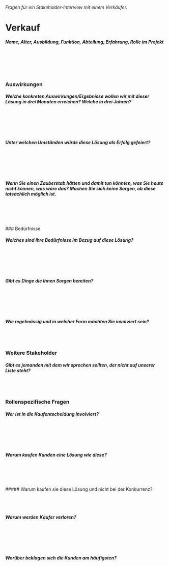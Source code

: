 ###### Fragen für ein Stakeholder-Interview mit einem Verkäufer.

# Verkauf 

##### Name, Alter, Ausbildung, Funktion, Abteilung, Erfahrung, Rolle im Projekt 
<br /> 
<br /> 
<br />
<br />


### Auswirkungen 

##### Welche konkreten Auswirkungen/Ergebnisse wollen wir mit dieser Lösung in drei Monaten erreichen? Welche in drei Jahren? 
<br /> 
<br /> 
<br />
<br />

##### Unter welchen Umständen würde diese Lösung als Erfolg gefeiert?  
<br /> 
<br /> 
<br />
<br />

##### Wenn Sie einen Zauberstab hätten und damit tun könnten, was Sie heute nicht können, was wäre das? Machen Sie sich keine Sorgen, ob diese tatsächlich möglich ist. 
<br /> 
<br /> 
<br />
<br />


<div style="page-break-after: always;"></div>
### Bedürfnisse 

##### Welches sind Ihre Bedürfnisse im Bezug auf diese Lösung? 
<br /> 
<br /> 
<br />
<br />

##### Gibt es Dinge die Ihnen Sorgen bereiten? 
<br /> 
<br /> 
<br />
<br />

##### Wie regelmässig und in welcher Form möchten Sie involviert sein? 
<br /> 
<br /> 


### Weitere Stakeholder 

##### Gibt es jemanden mit dem wir sprechen sollten, der nicht auf unserer Liste steht?
<br /> 
<br /> 


### Rollenspezifische Fragen

##### Wer ist in die Kaufentscheidung involviert?
<br /> 
<br /> 
<br />
<br />

##### Warum kaufen Kunden eine Lösung wie diese? 
<br /> 
<br /> 
<br />
<br />

<div style="page-break-after: always;"></div>
##### Warum kaufen sie diese Lösung und nicht bei der Konkurrenz?
<br /> 
<br /> 
<br />
<br />

##### Warum werden Käufer verloren?
<br /> 
<br /> 
<br />
<br />

##### Worüber beklagen sich die Kunden am häufigsten?
<br /> 
<br /> 
<br />
<br />

